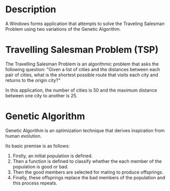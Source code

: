 # Description

A Windows forms application that attempts to solve the Traveling Salesman Problem using two variations of the Genetic Algorithm.

# Travelling Salesman Problem (TSP)

The Travelling Salesman Problem is an algorithmic problem that  asks the following question: "Given a list of cities and the 
distances between each pair of cities, what is the shortest possible route that visits each city and returns to the origin
city?" 

In this application, the number of cities is 50 and the maximum distance between one city to another is 25.

# Genetic Algorithm

Genetic Algorithm is an optimization technique that derives inspiration from human evolution. 

Its basic premise is as follows: 

1. Firstly, an initial population is defined.
2. Then a function is defined to classify whether the each member of the population is good or bad.
3. Then the good members are selected for mating to produce offsprings.
4. Finally, these offsprings replace the bad members of the population and this process repeats.
